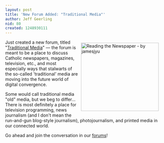 ```yaml
---
layout: post
title: 'New Forum Added: "Traditional Media"'
author: Jeff Geerling
nid: 80
created: 1248930111
---
```

<p><img alt="Reading the Newspaper - by jamesjyu" width="250" height="220" align="right" src="/sites/opensourcecatholic.com/files/user-uploads/oscatholic/reading-newspaper.jpg" style="margin: 10px;" />Just created a new forum, titled &quot;<a href="/forums/traditional-media">Traditional Media</a>&quot; &mdash; the forum is meant to be a place to discuss Catholic newspapers, magazines, television, etc., and most especially ways that stalwarts of the so-called 'traditional' media are moving into the future world of digital convergence.</p>
<p>Some would call traditional media &quot;old&quot; media, but we beg to differ... There is most definitely a place for television programming, news journalism (and I don't mean the run-and-gun blog-style journalism), photojournalism, and printed media in our connected world.</p>
<p>Go ahead and join the conversation in our <a href="/forum">forums</a>!</p>

